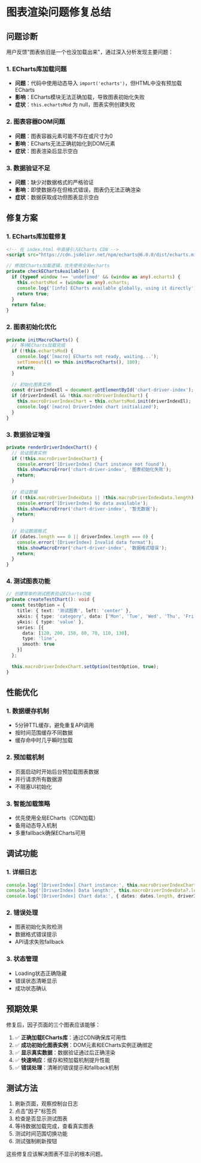 # 图表渲染问题修复总结

## 问题诊断

用户反馈"图表依旧是一个也没加载出来"，通过深入分析发现主要问题：

### 1. ECharts库加载问题
- **问题**：代码中使用动态导入 `import('echarts')`，但HTML中没有预加载ECharts
- **影响**：ECharts模块无法正确加载，导致图表初始化失败
- **症状**：`this.echartsMod` 为 null，图表实例创建失败

### 2. 图表容器DOM问题
- **问题**：图表容器元素可能不存在或尺寸为0
- **影响**：ECharts无法正确初始化到DOM元素
- **症状**：图表渲染后显示空白

### 3. 数据验证不足
- **问题**：缺少对数据格式的严格验证
- **影响**：即使数据存在但格式错误，图表仍无法正确渲染
- **症状**：数据获取成功但图表显示空白

## 修复方案

### 1. ECharts库加载修复
```html
<!-- 在 index.html 中直接引入ECharts CDN -->
<script src="https://cdn.jsdelivr.net/npm/echarts@6.0.0/dist/echarts.min.js"></script>
```

```typescript
// 修改ECharts加载逻辑，优先使用全局echarts
private checkEChartsAvailable() {
  if (typeof window !== 'undefined' && (window as any).echarts) {
    this.echartsMod = (window as any).echarts;
    console.log('[info] ECharts available globally, using it directly');
    return true;
  }
  return false;
}
```

### 2. 图表初始化优化
```typescript
private initMacroCharts() {
  // 等待ECharts加载完成
  if (!this.echartsMod) {
    console.log('[macro] ECharts not ready, waiting...');
    setTimeout(() => this.initMacroCharts(), 100);
    return;
  }
  
  // 初始化图表实例
  const driverIndexEl = document.getElementById('chart-driver-index');
  if (driverIndexEl && !this.macroDriverIndexChart) {
    this.macroDriverIndexChart = this.echartsMod.init(driverIndexEl);
    console.log('[macro] DriverIndex chart initialized');
  }
}
```

### 3. 数据验证增强
```typescript
private renderDriverIndexChart() {
  // 验证图表实例
  if (!this.macroDriverIndexChart) {
    console.error('[DriverIndex] Chart instance not found');
    this.showMacroError('chart-driver-index', '图表初始化失败');
    return;
  }
  
  // 验证数据
  if (!this.macroDriverIndexData || !this.macroDriverIndexData.length) {
    console.error('[DriverIndex] No data available');
    this.showMacroError('chart-driver-index', '暂无数据');
    return;
  }
  
  // 验证数据格式
  if (dates.length === 0 || driverIndex.length === 0) {
    console.error('[DriverIndex] Invalid data format');
    this.showMacroError('chart-driver-index', '数据格式错误');
    return;
  }
}
```

### 4. 测试图表功能
```typescript
// 创建简单的测试图表验证ECharts功能
private createTestChart(): void {
  const testOption = {
    title: { text: '测试图表', left: 'center' },
    xAxis: { type: 'category', data: ['Mon', 'Tue', 'Wed', 'Thu', 'Fri', 'Sat', 'Sun'] },
    yAxis: { type: 'value' },
    series: [{
      data: [120, 200, 150, 80, 70, 110, 130],
      type: 'line',
      smooth: true
    }]
  };
  
  this.macroDriverIndexChart.setOption(testOption, true);
}
```

## 性能优化

### 1. 数据缓存机制
- 5分钟TTL缓存，避免重复API调用
- 按时间范围缓存不同数据
- 缓存命中时几乎瞬时加载

### 2. 预加载机制
- 页面启动时开始后台预加载图表数据
- 并行请求所有数据源
- 不阻塞UI初始化

### 3. 智能加载策略
- 优先使用全局ECharts（CDN加载）
- 备用动态导入机制
- 多重fallback确保ECharts可用

## 调试功能

### 1. 详细日志
```typescript
console.log('[DriverIndex] Chart instance:', this.macroDriverIndexChart);
console.log('[DriverIndex] Data length:', this.macroDriverIndexData?.length);
console.log('[DriverIndex] Chart data:', { dates: dates.length, driverIndex: driverIndex.slice(-5) });
```

### 2. 错误处理
- 图表初始化失败检测
- 数据格式错误提示
- API请求失败fallback

### 3. 状态管理
- Loading状态正确隐藏
- 错误状态清晰显示
- 成功状态确认

## 预期效果

修复后，因子页面的三个图表应该能够：

1. ✅ **正确加载ECharts库**：通过CDN确保库可用性
2. ✅ **成功初始化图表实例**：DOM元素和ECharts实例正确绑定
3. ✅ **显示真实数据**：数据验证通过后正确渲染
4. ✅ **快速响应**：缓存和预加载机制提升性能
5. ✅ **错误处理**：清晰的错误提示和fallback机制

## 测试方法

1. 刷新页面，观察控制台日志
2. 点击"因子"标签页
3. 检查是否显示测试图表
4. 等待数据加载完成，查看真实图表
5. 测试时间范围切换功能
6. 测试强制刷新按钮

这些修复应该解决图表不显示的根本问题。
